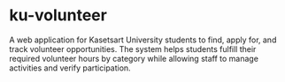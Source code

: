 # ku-volunteer
A web application for Kasetsart University students to find, apply for, and track volunteer opportunities. The system helps students fulfill their required volunteer hours by category while allowing staff to manage activities and verify participation.
